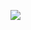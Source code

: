 <a href="https://discord.com/users/852834797176094721" title="Discord Profile"><img src="https://lanyard-profile-readme.vercel.app/api/818901891341090876"></a>
